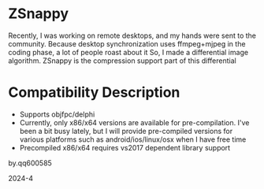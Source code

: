 # ZSnappy 
Recently, I was working on remote desktops, and my hands were sent to the community. Because desktop synchronization uses ffmpeg+mjpeg in the coding phase, a lot of people roast about it 
So, I made a differential image algorithm. ZSnappy is the compression support part of this differential 


# Compatibility Description 
- Supports objfpc/delphi 
- Currently, only x86/x64 versions are available for pre-compilation. I've been a bit busy lately, but I will provide pre-compiled versions for various platforms such as android/ios/linux/osx when I have free time 
- Precompiled x86/x64 requires vs2017 dependent library support 
  
by.qq600585 

2024-4